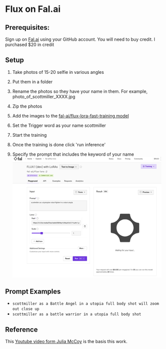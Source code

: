 # Flux on Fal.ai



## Prerequisites:
Sign up on [Fal.ai]((https://fal.ai/) ) using your GitHub account. You will need to buy credit.  I purchased $20 in credit

## Setup

1. Take photos of 15-20 selfie in various angles 

2. Put them in a folder
   
3. Rename the photos so they have your name in them.  For example, photo_of_scottmiller_XXXX.jpg

4. Zip the photos

5. Add the images to the [fal-ai/flux-lora-fast-training model](https://fal.ai/models/fal-ai/flux-lora-fast-training)

6. Set the Trigger word as your name scottmiller
7. Start the training 
8. Once the training is done click 'run inference'
 
9. Specify the prompt that includes the keyword of your name
   ![alt text](images/flux-run.png)


## Prompt Examples


- `scottmiller as a Battle Angel in a utopia
full body shot will zoom out close up`
- `scottmiller as a battle warrior in a utopia full body shot`



## Reference

This [Youtube video form Julia McCoy](https://www.youtube.com/watch?v=lcNb-0XspwU&t=360s) is the basis this work.

